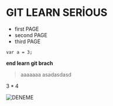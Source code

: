 # GIT LEARN SERİOUS

- first PAGE
- second PAGE
- third PAGE

`var a = 3;`

**end learn git brach**

> aaaaaaa
> asadasdasd

$3*4$
 
 

![DENEME](https://github.com/HalilUcel14/gitlearn/blob/features/Readme.md/github/aaa.png?raw=true)
